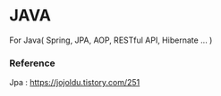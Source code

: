 # JAVA
For Java( Spring, JPA, AOP, RESTful API, Hibernate ... )

### Reference
Jpa : <https://jojoldu.tistory.com/251>
